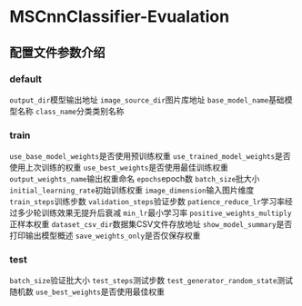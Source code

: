 # MSCnnClassifier-Evualation

## 配置文件参数介绍
### default
  `output_dir`模型输出地址
  `image_source_dir`图片库地址
  `base_model_name`基础模型名称
  `class_name`分类类别名称
### train
  `use_base_model_weights`是否使用预训练权重
  `use_trained_model_weights`是否使用上次训练的权重
  `use_best_weights`是否使用最佳训练权重
  `output_weights_name`输出权重命名
  `epochs`epoch数
  `batch_size`批大小
  `initial_learning_rate`初始训练权重
  `image_dimension`输入图片维度
  `train_steps`训练步数
  `validation_steps`验证步数
  `patience_reduce_lr`学习率经过多少轮训练效果无提升后衰减
  `min_lr`最小学习率
  `positive_weights_multiply`正样本权重
  `dataset_csv_dir`数据集CSV文件存放地址
  `show_model_summary`是否打印输出模型概述
  `save_weights_only`是否仅保存权重
### test
  `batch_size`验证批大小
  `test_steps`测试步数
  `test_generator_random_state`测试随机数
  `use_best_weights`是否使用最佳权重
